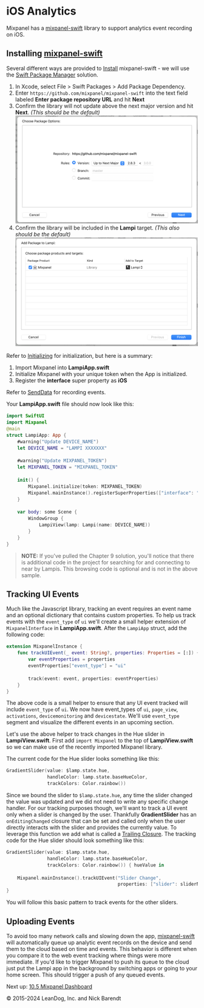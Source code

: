 # iOS Analytics 

Mixpanel has a [mixpanel-swift](https://github.com/mixpanel/mixpanel-swift) library to support analytics event recording on iOS.

## Installing [mixpanel-swift](https://github.com/mixpanel/mixpanel-swift)

Several different ways are provided to [Install](https://github.com/mixpanel/mixpanel-swift#installation) mixpanel-swift - we will use the [Swift Package Manager](https://github.com/mixpanel/mixpanel-swift#swift-package-manager) solution.

1. In Xcode, select File > Swift Packages > Add Package Dependency.
2. Enter `https://github.com/mixpanel/mixpanel-swift` into the text field labeled **Enter package repository URL** and hit **Next**
3. Confirm the library will not update above the next major version and hit **Next**. *(This should be the default)*
    ![](Images/mixpanel-swift-next-version.png)
4. Confirm the library will be included in the **Lampi** target. *(This also should be the default)*
    ![](Images/mixpanel-swift-library-target.png)

Refer to [Initializing](https://github.com/mixpanel/mixpanel-swift#2-initialize-mixpanel) for initialization, but here is a summary:

1. Import Mixpanel into **LampiApp.swift**
2. Initialize Mixpanel with your unique token when the App is initialized.
3. Register the **interface** super property as **iOS**

Refer to [SendData](https://github.com/mixpanel/mixpanel-swift#3-send-data) for recording events.

Your **LampiApp.swift** file should now look like this:

```swift
import SwiftUI
import Mixpanel
@main
struct LampiApp: App {
    #warning("Update DEVICE_NAME")
    let DEVICE_NAME = "LAMPI XXXXXXX"
    
    #warning("Update MIXPANEL_TOKEN")
    let MIXPANEL_TOKEN = "MIXPANEL_TOKEN"
    
    init() {
        Mixpanel.initialize(token: MIXPANEL_TOKEN)
        Mixpanel.mainInstance().registerSuperProperties(["interface": "iOS"])
    }
    
    var body: some Scene {
        WindowGroup {
            LampiView(lamp: Lampi(name: DEVICE_NAME))
        }
    }
}
```

> **NOTE:** If you've pulled the Chapter 9 solution, you'll notice that there is additional code in the project for searching for and connecting to near by Lampis. This browsing code is optional and is not in the above sample.

## Tracking UI Events

Much like the Javascript library, tracking an event requires an event name and an optional dictionary that contains custom properties. To help us track events with the `event_type` of `ui` we'll create a small helper extension of `MixpanelInterface` in **LampiApp.swift**. After the `LampiApp` struct, add the following code:

```swift
extension MixpanelInstance {
    func trackUIEvent(_ event: String?, properties: Properties = [:]) {
        var eventProperties = properties
        eventProperties["event_type"] = "ui"

        track(event: event, properties: eventProperties)
    }
}
```

The above code is a small helper to ensure that any UI event tracked will include `event_type` of `ui`. We now have event_types of `ui`, `page_view`, `activations`, `devicemonitoring` and `devicestate`. We'll use `event_type` segment and visualize the different events in an upcoming section.

Let's use the above helper to track changes in the Hue slider in **LampiView.swift**. First add `import Mixpanel` to the top of **LampiView.swift** so we can make use of the recently imported Mixpanel library.

The current code for the Hue slider looks something like this:

```swift
GradientSlider(value: $lamp.state.hue,
               handleColor: lamp.state.baseHueColor,
               trackColors: Color.rainbow())
```

Since we bound the slider to `$lamp.state.hue`, any time the slider changed the value was updated and we did not need to write any specific change handler. For our tracking purposes though, we'll want to track a UI event only when a slider is changed by the user. Thankfully **GradientSlider** has an `onEditingChanged` closure that can be set and called only when the user directly interacts with the slider and provides the currently value. To leverage this function we add what is called a [Trailing Closure](https://docs.swift.org/swift-book/LanguageGuide/Closures.html#ID102). The tracking code for the Hue slider should look something like this:

```swift
GradientSlider(value: $lamp.state.hue,
               handleColor: lamp.state.baseHueColor,
               trackColors: Color.rainbow()) { hueValue in

    Mixpanel.mainInstance().trackUIEvent("Slider Change",
                                         properties: ["slider": sliderName, "value": hueValue])
}
```

You will follow this basic pattern to track events for the other sliders.

## Uploading Events

To avoid too many network calls and slowing down the app, [mixpanel-swift](https://github.com/mixpanel/mixpanel-swift) will automatically queue up analytic event records on the device and send them to the cloud based on time and events. This behavior is different when you compare it to the web event tracking where things were more immediate. If you'd like to trigger Mixpanel to push its queue to the cloud just put the Lampi app in the background by switching apps or going to your home screen. This should trigger a push of any queued events.

Next up: [10.5 Mixpanel Dashboard](../10.5_Mixpanel_Dashboard/README.md)

&copy; 2015-2024 LeanDog, Inc. and Nick Barendt

